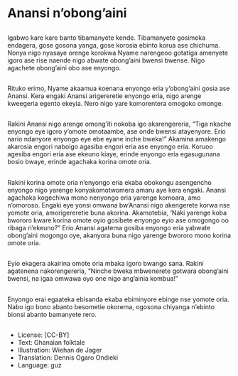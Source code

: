 # Anansi n’obong’aini

##
Igabwo kare kare banto
tibamanyete kende. Tibamanyete
gosimeka endagera, gose gosona
yanga, gose korosia ebinto korua
ase chichuma.
Nonya nigo nyasaye orenge
korokwa Nyame narengeoo gotatiga
amenyete igoro ase rise naende
nigo abwate obong’aini bwensi
bwense. Nigo agachete obong’aini
obo ase enyongo.

##
Rituko erimo, Nyame akaamua
koenana enyongo eria y’obong’aini
gosia ase Anansi.
Kera engaki Anansi arigereretie
enyongo eria, nigo arenge
kweegeria egento ekeyia. Nero nigo
yare komorentera omogoko
omonge.

##
Rakini Anansi nigo arenge omong’iti
nokoba igo akarengereria, “Tiga
nkache enyongo eye igoro y’omote
omotaambe, ase onde bwensi
atayenyore. Erio nario ndanyore
enyongo eye ebe eyane inche
bweka!”
Akamina amakengo akarosia engori
naboigo agasiba engori eria ase
enyongo eria. Koruoo agesiba
engori eria ase ekeuno kiaye, erinde
enyongo eria egasugunana bosio
bwaye, erinde agachaka korina
omote oria.

##
Rakini korina omote oria n’enyongo
eria ekaba obokongu asengencho
enyongo nigo yarenge
konyakomotwomera amaru aye
kera engaki. Anansi agachaka
kogechiwa mono nenyongo eria
yarenge komoara, amo n’omoroso.
Engaki eye yonsi omwana
bw’Anansi nigo akengerete korwa
nse yomote oria, amorigereretie
buna akorina. Akamotebia, ‘Naki
yarenge koba bwororo kware korina
omote oyio gosibete enyongo eyio
ase omogongo oo ribaga
ri’ekeuno?”
Erio Anansi agatema gosiba
enyongo eria yabwate obong’aini
mogongo oye, akanyora buna nigo
yarenge bwororo mono korina
omote oria.

##
Eyio ekagera akairina omote oria
mbaka igoro bwango sana.
Rakini agatenena nakorengereria,
“Ninche bweka mbwenerete
gotwara obong’aini bwensi, na igaa
omwawa oyo one nigo ang’ainia
kombua!”

##
Enyongo erai egaateka ebisanda
ekaba ebiminyore ebinge nse
yomote oria.
Nabo igo bono abanto besometie
okorema, ogosona chiyanga
n’ebinto bionsi abanto bamanyete
rero.

##
* License: [CC-BY]
* Text: Ghanaian folktale
* Illustration: Wiehan de Jager
* Translation: Dennis Ogaro Ondieki
* Language: guz
